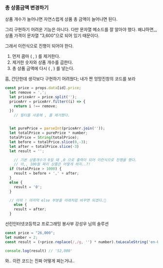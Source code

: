 ### 총 상품금액 변경하기

상품 개수가 늘어나면 자연스럽게 상품 총 금액이 늘어나면 된다.

그리 구현하기 어려운 기능은 아니다. 다만 문자열 메소드를 잘 알아야 했다. 왜냐하면,,, 상품 가격이 문자열 "3,600"으로 되어 있기 때문이다.

그래서 이런식으로 진행이 되어야 한다.

1. 먼저 콤마 ( , ) 를 제거한다.
2. 제거한 숫자와 상품 개수를 곱한다.
3. 총 상품 금액에 다시 (  , ) 를 넣는다.

흠, 간단한데 생각보다 구현하기 어려웠다; 내가 짠 엉망진창의 코드를 보라

```jsx
const price = props.data[id].price;
  let remove = ',';
  let priceArr = price.split('');
  priceArr = priceArr.filter((i) => {
    return i !== remove;
  })
	// 필터를 사용해 , 를 제거했다.
	

  let purePrice = parseInt(priceArr.join(''));
  let totalPrice = purePrice * number;
  totalPrice = String(totalPrice);
  let before = totalPrice.slice(0,-3);
  let after = totalPrice.slice(-3)
  let result = '';

	// 기본 상품개수가 0일 때 ,0 으로 출력이 되어 이런식으로 진행을 했다.
	// 아,, 100월 짜리 상품은 어떻게 하지..?!
  if (totalPrice > 1000) {
    result = before + ',' + after;
  }
  else {
    result = '0';
  }

  // 아하 ! 마지막 else 부분을 아래처럼 바꾸면 되겠다.👋
	else {
    result = after;
  } 
```

선린인터넷코등학교 프로그래밍 봉사부 강성우 님의 솔루션

```jsx
const price = "26,000";
let number = 2;
const result = (+price.replace(/,/g, '') * number).toLocaleString('en-US');

console.log(result) // '52,000'
```

와.. 이런 코드는 진짜 어떻게 짜는거냐..